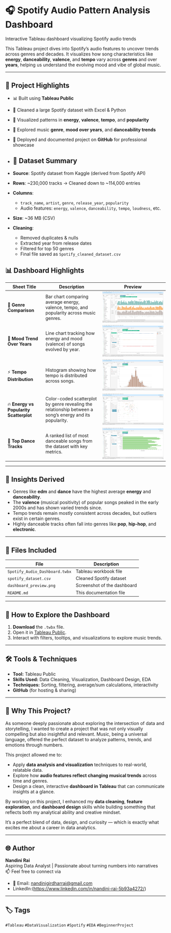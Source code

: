 # 🎧 Spotify Audio Pattern Analysis Dashboard
Interactive Tableau dashboard visualizing Spotify audio trends

This Tableau project dives into Spotify’s audio features to uncover trends across genres and decades. It visualizes how song characteristics like **energy**, **danceability**, **valence**, and **tempo** vary across **genres** and over **years**, helping us understand the evolving mood and vibe of global music.

---
## 📌 Project Highlights

- 📊 Built using **Tableau Public**
- 🧼 Cleaned a large Spotify dataset  with Excel & Python
- 🧠 Visualized patterns in **energy**, **valence**, **tempo**, and **popularity**
- 🎵 Explored music **genre**, **mood over years**, and **danceability trends**
- 🚀 Deployed and documented project on **GitHub** for professional showcase

- ## 📁 Dataset Summary

- **Source**: Spotify dataset from Kaggle (derived from Spotify API)
- **Rows**: ~230,000 tracks → Cleaned down to ~114,000 entries
- **Columns**:  
  - `track_name`, `artist`, `genre`, `release_year`, `popularity`
  - Audio features: `energy`, `valence`, `danceability`, `tempo`, `loudness`, etc.
- **Size**: ~36 MB (CSV)
- **Cleaning**:
  - Removed duplicates & nulls
  - Extracted year from release dates
  - Filtered for top 50 genres
  - Final file saved as `Spotify_cleaned_dataset.csv`

## 📊 Dashboard Highlights

| Sheet Title | Description | Preview |
|-------------|-------------|---------|
| 🎨 **Genre Comparison** | Bar chart comparing average energy, valence, tempo, and popularity across music genres. | ![Genre](https://github.com/Nandini19062994/Spotify-audio-dashboard/blob/main/06%20Genre%20Comparison.png?raw=true) |
| 📅 **Mood Trend Over Years** | Line chart tracking how energy and mood (valence) of songs evolved by year. | ![Mood](https://github.com/Nandini19062994/Spotify-audio-dashboard/blob/main/07%20Mood%20Trends.png?raw=true) |
| ⚡ **Tempo Distribution** | Histogram showing how tempo is distributed across songs. | ![Tempo](https://github.com/Nandini19062994/Spotify-audio-dashboard/blob/main/08%20Tempo%20Distribution.png?raw=true) |
| 🔥 **Energy vs Popularity Scatterplot** | Color-coded scatterplot by genre revealing the relationship between a song’s energy and its popularity. | ![Scatter](https://github.com/Nandini19062994/Spotify-audio-dashboard/blob/main/05%20Energy%20vs%20Popularity%20Scatterplot%20by%20Genre.png?raw=true) |
| 💃 **Top Dance Tracks** | A ranked list of most danceable songs from the dataset with key metrics. | ![Dance](https://github.com/Nandini19062994/Spotify-audio-dashboard/blob/main/09%20Top%20Dance%20Tracks.png?raw=true) |




---

## 🧠 Insights Derived

- Genres like **edm** and **dance** have the highest average **energy** and **danceability**.
- The **valence** (musical positivity) of popular songs peaked in the early 2000s and has shown varied trends since.
- Tempo trends remain mostly consistent across decades, but outliers exist in certain genres.
- Highly danceable tracks often fall into genres like **pop**, **hip-hop**, and **electronic**.

---

## 📁 Files Included

| File                    | Description                           |
|-------------------------|---------------------------------------|
| `Spotify_Audio_Dashboard.twbx` | Tableau workbook file           |
| `spotify_dataset.csv`         | Cleaned Spotify dataset          |
| `dashboard_preview.png`       | Screenshot of the dashboard      |
| `README.md`                   | This documentation file          |

---

## 🚀 How to Explore the Dashboard

1. **Download** the `.twbx` file.
2. Open it in [Tableau Public](https://public.tableau.com).
3. Interact with filters, tooltips, and visualizations to explore music trends.

---

## 🛠 Tools & Techniques

- **Tool:** Tableau Public
- **Skills Used:** Data Cleaning, Visualization, Dashboard Design, EDA
- **Techniques:** Sorting, filtering, average/sum calculations, interactivity
- **GitHub** (for hosting & sharing)

---

## 📌 Why This Project?

As someone deeply passionate about exploring the intersection of data and storytelling, I wanted to create a project that was not only visually compelling but also insightful and relevant. Music, being a universal language, offered the perfect dataset to analyze patterns, trends, and emotions through numbers.

This project allowed me to:

- Apply **data analysis and visualization** techniques to real-world, relatable data.
- Explore how **audio features reflect changing musical trends** across time and genres.
- Design a clean, interactive **dashboard in Tableau** that can communicate insights at a glance.

By working on this project, I enhanced my **data cleaning**, **feature exploration**, and **dashboard design** skills while building something that reflects both my analytical ability and creative mindset.

It’s a perfect blend of data, design, and curiosity — which is exactly what excites me about a career in data analytics.

---

## 🌐 Author

**Nandini Rai**  
Aspiring Data Analyst | Passionate about turning numbers into narratives  
📫 Feel free to connect via 
- 📧 Email: nandinigirdharrai@gmail.com
- LinkedIn:(https://www.linkedin.com/in/nandini-rai-5b93a4272/) 

---

## 🏷 Tags

`#Tableau` `#DataVisualization` `#Spotify` `#EDA` `#BeginnerProject`
